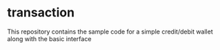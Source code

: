 # transaction
This repository contains the sample code for a simple credit/debit wallet along with the basic interface
